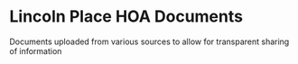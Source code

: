 # Lincoln Place HOA Documents

Documents uploaded from various sources to allow for transparent sharing of information

